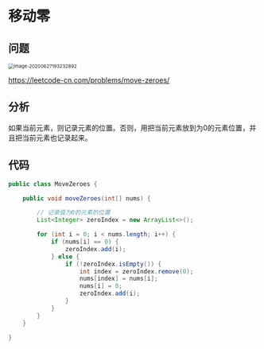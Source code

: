 # 移动零



## 问题

<img src="https://tva1.sinaimg.cn/large/007S8ZIlgy1gg72rj712sj30rm0d875n.jpg" alt="image-20200627193232892" style="zoom:67%;" />

https://leetcode-cn.com/problems/move-zeroes/





## 分析

如果当前元素，则记录元素的位置。否则，用把当前元素放到为0的元素位置，并且把当前元素也记录起来。





## 代码

```java
public class MoveZeroes {

    public void moveZeroes(int[] nums) {

        // 记录值为0的元素的位置
        List<Integer> zeroIndex = new ArrayList<>();

        for (int i = 0; i < nums.length; i++) {
            if (nums[i] == 0) {
                zeroIndex.add(i);
            } else {
                if (!zeroIndex.isEmpty()) {
                    int index = zeroIndex.remove(0);
                    nums[index] = nums[i];
                    nums[i] = 0;
                    zeroIndex.add(i);
                }
            }
        }
    }

}
```

